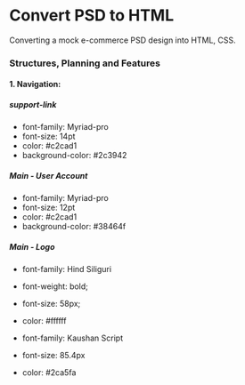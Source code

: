 # Convert PSD to HTML

Converting a mock e-commerce PSD design into HTML, CSS.

### Structures, Planning and Features

#### 1. Navigation: 

##### support-link

* font-family: Myriad-pro
* font-size: 14pt
* color: #c2cad1
* background-color: #2c3942

##### Main - User Account

* font-family: Myriad-pro
* font-size: 12pt
* color: #c2cad1
* background-color: #38464f

##### Main - Logo

* font-family: Hind Siliguri
* font-weight: bold;
* font-size: 58px;
* color: #ffffff

* font-family: Kaushan Script
* font-size: 85.4px
* color: #2ca5fa 